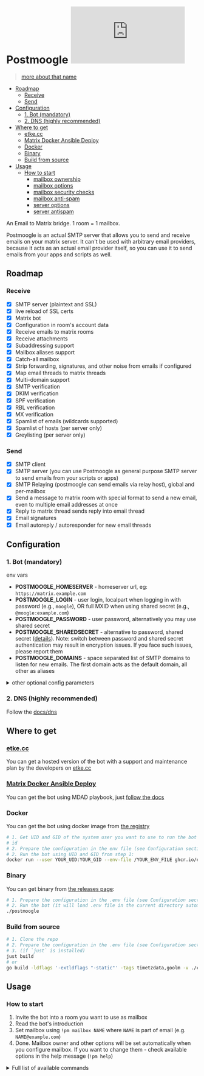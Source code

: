 # Postmoogle [![Matrix](https://img.shields.io/matrix/postmoogle:etke.cc?logo=matrix&style=for-the-badge&server_fqdn=matrix.org)](https://matrix.to/#/#postmoogle:etke.cc)

> [more about that name](https://finalfantasy.fandom.com/wiki/The_Little_Postmoogle_That_Could)


<!-- vim-markdown-toc GFM -->

* [Roadmap](#roadmap)
    * [Receive](#receive)
    * [Send](#send)
* [Configuration](#configuration)
    * [1. Bot (mandatory)](#1-bot-mandatory)
    * [2. DNS (highly recommended)](#2-dns-highly-recommended)
* [Where to get](#where-to-get)
    * [etke.cc](#etkecc)
    * [Matrix Docker Ansible Deploy](#matrix-docker-ansible-deploy)
    * [Docker](#docker)
    * [Binary](#binary)
    * [Build from source](#build-from-source)
* [Usage](#usage)
    * [How to start](#how-to-start)
        * [mailbox ownership](#mailbox-ownership)
        * [mailbox options](#mailbox-options)
        * [mailbox security checks](#mailbox-security-checks)
        * [mailbox anti-spam](#mailbox-anti-spam)
        * [server options](#server-options)
        * [server antispam](#server-antispam)

<!-- vim-markdown-toc -->

An Email to Matrix bridge. 1 room = 1 mailbox.

Postmoogle is an actual SMTP server that allows you to send and receive emails on your matrix server.
It can't be used with arbitrary email providers, because it acts as an actual email provider itself,
so you can use it to send emails from your apps and scripts as well.

## Roadmap

### Receive

- [x] SMTP server (plaintext and SSL)
- [x] live reload of SSL certs
- [x] Matrix bot
- [x] Configuration in room's account data
- [x] Receive emails to matrix rooms
- [x] Receive attachments
- [x] Subaddressing support
- [x] Mailbox aliases support
- [x] Catch-all mailbox
- [x] Strip forwarding, signatures, and other noise from emails if configured
- [x] Map email threads to matrix threads
- [x] Multi-domain support
- [x] SMTP verification
- [x] DKIM verification
- [x] SPF verification
- [x] RBL verification
- [x] MX verification
- [x] Spamlist of emails (wildcards supported)
- [x] Spamlist of hosts (per server only)
- [x] Greylisting (per server only)

### Send

- [x] SMTP client
- [x] SMTP server (you can use Postmoogle as general purpose SMTP server to send emails from your scripts or apps)
- [x] SMTP Relaying (postmoogle can send emails via relay host), global and per-mailbox
- [x] Send a message to matrix room with special format to send a new email, even to multiple email addresses at once
- [x] Reply to matrix thread sends reply into email thread
- [x] Email signatures
- [x] Email autoreply / autoresponder for new email threads

## Configuration

### 1. Bot (mandatory)

env vars

* **POSTMOOGLE_HOMESERVER** - homeserver url, eg: `https://matrix.example.com`
* **POSTMOOGLE_LOGIN** - user login, localpart when logging in with password (e.g., `moogle`), OR full MXID when using shared secret (e.g., `@moogle:example.com`)
* **POSTMOOGLE_PASSWORD** - user password, alternatively you may use shared secret
* **POSTMOOGLE_SHAREDSECRET** - alternative to password, shared secret ([details](https://github.com/devture/matrix-synapse-shared-secret-auth)). Note: switch between password and shared secret authentication may result in encryption issues. If you face such issues, please report them
* **POSTMOOGLE_DOMAINS** - space separated list of SMTP domains to listen for new emails. The first domain acts as the default domain, all other as aliases

<details>
<summary>other optional config parameters</summary>

* **POSTMOOGLE_PORT** - SMTP port to listen for new emails
* **POSTMOOGLE_PROXIES** - space separated list of IP addresses considered as trusted proxies, thus never banned
* **POSTMOOGLE_TLS_PORT** - secure SMTP port to listen for new emails. Requires valid cert and key as well
* **POSTMOOGLE_TLS_CERT** - space separated list of paths to the SSL certificates (chain) of your domains, note that position in the cert list must match the position of the cert's key in the key list
* **POSTMOOGLE_TLS_KEY** - space separated list of paths to the SSL certificates' private keys of your domains, note that position on the key list must match the position of cert in the cert list
* **POSTMOOGLE_TLS_REQUIRED** - require TLS connection, **even** on the non-TLS port (`POSTMOOGLE_PORT`). TLS connections are always required on the TLS port (`POSTMOOGLE_TLS_PORT`) regardless of this setting.
* **POSTMOOGLE_DATA_SECRET** - secure key (password) to encrypt account data, must be 16, 24, or 32 bytes long
* **POSTMOOGLE_DKIM_PRIVKEY** - DKIM private key, pre-generated before `!pm dkim` command
* **POSTMOOGLE_DKIM_SIGNATURE** - DKIM signature, pre-generated before `!pm dkim` command
* **POSTMOOGLE_STATUSMSG** - presence status message
* **POSTMOOGLE_MONITORING_SENTRY_DSN** - sentry DSN
* **POSTMOOGLE_MONITORING_SENTRY_RATE** - sentry sample rate, from 0 to 100 (default: 20)
* **POSTMOOGLE_MONITORING_HEALTHCHECKS_URL** - healthchecks.io url, default: `https://hc-ping.com`
* **POSTMOOGLE_MONITORING_HEALTHCHECKS_UUID** - healthchecks.io UUID
* **POSTMOOGLE_MONITORING_HEALTHCHECKS_DURATION** - heathchecks.io duration between pings in secods (default: 5)
* **POSTMOOGLE_LOGLEVEL** - log level
* **POSTMOOGLE_DB_DSN** - database connection string
* **POSTMOOGLE_DB_DIALECT** - database dialect (postgres, sqlite3)
* **POSTMOOGLE_MAILBOXES_RESERVED** - space separated list of reserved mailboxes, [docs/mailboxes.md](docs/mailboxes.md)
* **POSTMOOGLE_MAILBOXES_FORWARDED** - space separated list of forwarded from emails that should be ignored when sending replies
* **POSTMOOGLE_MAILBOXES_ACTIVATION** - activation flow for new mailboxes, [docs/mailboxes.md](docs/mailboxes.md)
* **POSTMOOGLE_MAXSIZE** - max email size (including attachments) in megabytes
* **POSTMOOGLE_ADMINS** - a space-separated list of admin users. See `POSTMOOGLE_USERS` for syntax examples
* **POSTMOOGLE_RELAY_HOST** - (global) SMTP hostname of relay host (e.g. Sendgrid)
* **POSTMOOGLE_RELAY_PORT** - (global) SMTP port of relay host
* **POSTMOOGLE_RELAY_USERNAME** - (global) Username of relay host
* **POSTMOOGLE_RELAY_PASSWORD** - (global) Password of relay host

You can find default values in [internal/config/defaults.go](internal/config/defaults.go)

</details>

### 2. DNS (highly recommended)

Follow the [docs/dns](docs/dns.md)

## Where to get

### [etke.cc](https://etke.cc)

You can get a hosted version of the bot with a support and maintenance plan by the developers on [etke.cc](https://etke.cc)

### [Matrix Docker Ansible Deploy](https://github.com/spantaleev/matrix-docker-ansible-deploy)

You can get the bot using MDAD playbook, just [follow the docs](https://github.com/spantaleev/matrix-docker-ansible-deploy/blob/master/docs/configuring-playbook-bridge-postmoogle.md)

### Docker

You can get the bot using docker image from [the registry](https://github.com/etkecc/postmoogle/pkgs/container/postmoogle)

```bash
# 1. Get UID and GID of the system user you want to use to run the bot's container:
# id
# 2. Prepare the configuration in the env file (see Configuration section), alternatively you can use `docker --env` flags
# 2. Run the bot using UID and GID from step 1:
docker run --user YOUR_UID:YOUR_GID --env-file /YOUR_ENV_FILE ghcr.io/etkecc/postmoogle:latest
```

### Binary

You can get binary from [the releases page](https://github.com/etkecc/postmoogle/releases):

```bash
# 1. Prepare the configuration in the .env file (see Configuration section), alternatively you can use env vars
# 2. Run the bot (it will load .env file in the current directory automatically)
./postmoogle
```

### Build from source

```bash
# 1. Clone the repo
# 2. Prepare the configuration in the .env file (see Configuration section), alternatively you can use env vars
# 3. (if `just` is installed)
just build
# or
go build -ldflags '-extldflags "-static"' -tags timetzdata,goolm -v ./cmd/postmoogle
```

## Usage

### How to start

1. Invite the bot into a room you want to use as mailbox
2. Read the bot's introduction
3. Set mailbox using `!pm mailbox NAME` where `NAME` is part of email (e.g. `NAME@example.com`)
4. Done. Mailbox owner and other options will be set automatically when you configure mailbox.
If you want to change them - check available options in the help message (`!pm help`)

<details>
<summary>Full list of available commands</summary>

> The following section is visible to all allowed users

* **`!pm help`** - Show this help message
* **`!pm stop`** - Disable bridge for the room and clear all configuration
* **`!pm send`** - Send email

---

#### mailbox ownership

> The following section is visible to the mailbox owners only

* **`!pm mailbox`** - Get or set mailbox of the room
* **`!pm aliases`** - Get or set comma-separated aliases of the room
* **`!pm domain`** - Get or set default domain of the room
* **`!pm owner`** - Get or set owner of the room
* **`!pm password`** - Get or set SMTP password of the room's mailbox
* **`!pm relay`** - Get or set SMTP relay of that mailbox. Format: `smtp://user:password@host:port`, e.g. `smtp://54b7bfb9-b95f-44b8-9879-9b560baf4e3a:8528a3a9-bea8-4583-9912-d4357ba565eb@example.com:587`

---

#### mailbox options

> The following section is visible to the mailbox owners only

* **`!pm autoreply`** - Get or set autoreply of the room (markdown supported) that will be sent on any new incoming email thread
* **`!pm signature`** - Get or set signature of the room (markdown supported)
* **`!pm threadify`** - Get or set `threadify` of the room (`true` - send incoming email body in thread; `false` - send incoming email body as part of the message)
* **`!pm stripify`** - Get or set `threadify` of the room (`true` - strip incoming email's reply quotes and signatures; `false` - send incoming email as-is)
* **`!pm nosend`** - Get or set `nosend` of the room (`true` - disable email sending; `false` - enable email sending)
* **`!pm noreplies`** - Get or set `noreplies` of the room (`true` - ignore matrix replies; `false` - parse matrix replies)
* **`!pm nosender`** - Get or set `nosender` of the room (`true` - hide email sender; `false` - show email sender)
* **`!pm norecipient`** - Get or set `norecipient` of the room (`true` - hide recipient; `false` - show recipient)
* **`!pm nocc`** - Get or set `nocc` of the room (`true` - hide CC; `false` - show CC)
* **`!pm nosubject`** - Get or set `nosubject` of the room (`true` - hide email subject; `false` - show email subject)
* **`!pm nohtml`** - Get or set `nohtml` of the room (`true` - ignore HTML in email; `false` - parse HTML in emails)
* **`!pm nothreads`** - Get or set `nothreads` of the room (`true` - ignore email threads; `false` - convert email threads into matrix threads)
* **`!pm nofiles`** - Get or set `nofiles` of the room (`true` - ignore email attachments; `false` - upload email attachments)
* **`!pm noinlines`** - Get or set `noinlines` of the room (`true` - ignore inline attachments; `false` - upload inline attachments)

---

#### mailbox security checks

> The following section is visible to the mailbox owners only

* **`!pm spamcheck:mx`** - only accept email from servers which seem prepared to receive it (those having valid MX records) (`true` - enable, `false` - disable)
* **`!pm spamcheck:spf`** - only accept email from senders which authorized to send it (those matching SPF records) (`true` - enable, `false` - disable)
* **`!pm spamcheck:rbl`** - reject incoming emails from hosts listed in DNS blocklists (`true` - enable, `false` - disable)
* **`!pm spamcheck:dkim`** - only accept correctly authorized emails (without DKIM signature at all or with valid DKIM signature) (`true` - enable, `false` - disable)
* **`!pm spamcheck:smtp`** - only accept email from servers which seem prepared to receive it (those listening on an SMTP port) (`true` - enable, `false` - disable)

---

#### mailbox anti-spam

> The following section is visible to the mailbox owners only

* **`!pm spam:list`** - Show comma-separated spamlist of the room, eg: `spammer@example.com,*@spammer.org,spam@*`
* **`!pm spam:add`** - Mark an email address (or pattern) as spam (or you can react to the email with emoji: ⛔️,🛑, or 🚫)
* **`!pm spam:remove`** - Unmark an email address (or pattern) as spam
* **`!pm spam:reset`** - Reset spamlist

---

#### server options

> The following section is visible to the bridge admins only

* **`!pm adminroom`** - Get or set admin room
* **`!pm users`** - Get or set allowed users
* **`!pm dkim`** - Get DKIM signature
* **`!pm catch-all`** - Get or set catch-all mailbox
* **`!pm queue:batch`** - max amount of emails to process on each queue check
* **`!pm queue:retries`** - max amount of tries per email in queue before removal
* **`!pm mailboxes`** - Show the list of all mailboxes
* **`!pm delete`** - Delete specific mailbox

---

#### server antispam

> The following section is visible to the bridge admins only

* **`!pm greylist`** - Set automatic greylisting duration in minutes (0 - disabled)
* **`!pm banlist`** - Enable/disable banlist and show current values
* **`!pm banlist:auth`** - Enable/disable automatic banning for invalid auth credentials
* **`!pm banlist:auto`** - Enable/disable automatic banning for invalid emails
* **`!pm banlist:totals`** - List banlist totals only
* **`!pm banlist:add`** - Ban an IP
* **`!pm banlist:remove`** - Unban an IP
* **`!pm banlist:reset`** - Reset banlist

</details>
